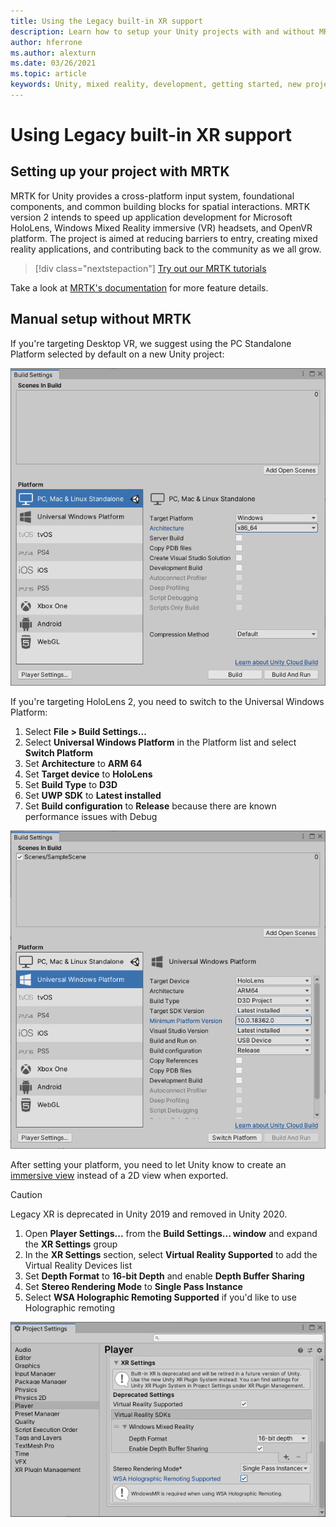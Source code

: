 ```yaml
---
title: Using the Legacy built-in XR support
description: Learn how to setup your Unity projects with and without MRTK using Legacy built-in XR support.
author: hferrone
ms.author: alexturn
ms.date: 03/26/2021
ms.topic: article
keywords: Unity, mixed reality, development, getting started, new project, Windows Mixed Reality, UWP, XR, performance, legacy, mrtk
---
```


# Using Legacy built-in XR support

## Setting up your project with MRTK

MRTK for Unity provides a cross-platform input system, foundational components, and common building blocks for spatial interactions. MRTK version 2 intends to speed up application development for Microsoft HoloLens, Windows Mixed Reality immersive (VR) headsets, and OpenVR platform. The project is aimed at reducing barriers to entry, creating mixed reality applications, and contributing back to the community as we all grow.

> [!div class="nextstepaction"]
> [Try out our MRTK tutorials](/training/paths/beginner-hololens-2-tutorials/?tabs=wsa)

Take a look at [MRTK's documentation](/windows/mixed-reality/mrtk-unity) for more feature details.

## Manual setup without MRTK

If you're targeting Desktop VR, we suggest using the PC Standalone Platform selected by default on a new Unity project:

![Screenshot of Build Settings window open in the unity editor with PC, Mac & Standalone platform highlighted](images/wmr-config-img-3.png)

If you're targeting HoloLens 2, you need to switch to the Universal Windows Platform:

1.	Select **File > Build Settings...**
2.	Select **Universal Windows Platform** in the Platform list and select **Switch Platform**
3.	Set **Architecture** to **ARM 64**
4.	Set **Target device** to **HoloLens**
5.	Set **Build Type** to **D3D**
6.	Set **UWP SDK** to **Latest installed**
7.	Set **Build configuration** to **Release** because there are known performance issues with Debug

![Screenshot of Build Settings window open in unity editor with Universal Windows Platform highlighted](images/wmr-config-img-4.png)

After setting your platform, you need to let Unity know to create an [immersive view](../../design/app-views.md) instead of a 2D view when exported.

> [!CAUTION]
> Legacy XR is deprecated in Unity 2019 and removed in Unity 2020.

1. Open **Player Settings...** from the **Build Settings... window** and expand the **XR Settings** group
2. In the **XR Settings** section, select **Virtual Reality Supported** to add the Virtual Reality Devices list
3. Set **Depth Format** to **16-bit Depth** and enable **Depth Buffer Sharing**
4. Set **Stereo Rendering Mode** to **Single Pass Instance**
5. Select **WSA Holographic Remoting Supported** if you'd like to use Holographic remoting 

![Screenshot of Project settings window open in unity editor with Player settings section highlighted](images/wmr-config-img-9.png)
